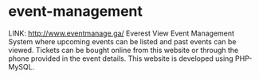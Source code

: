 # event-management
LINK: http://www.eventmanage.ga/
Everest View Event Management System where upcoming events can be listed and past events can be viewed. Tickets can be bought online from this website or through the phone provided in the event details. This website is developed using PHP-MySQL.
